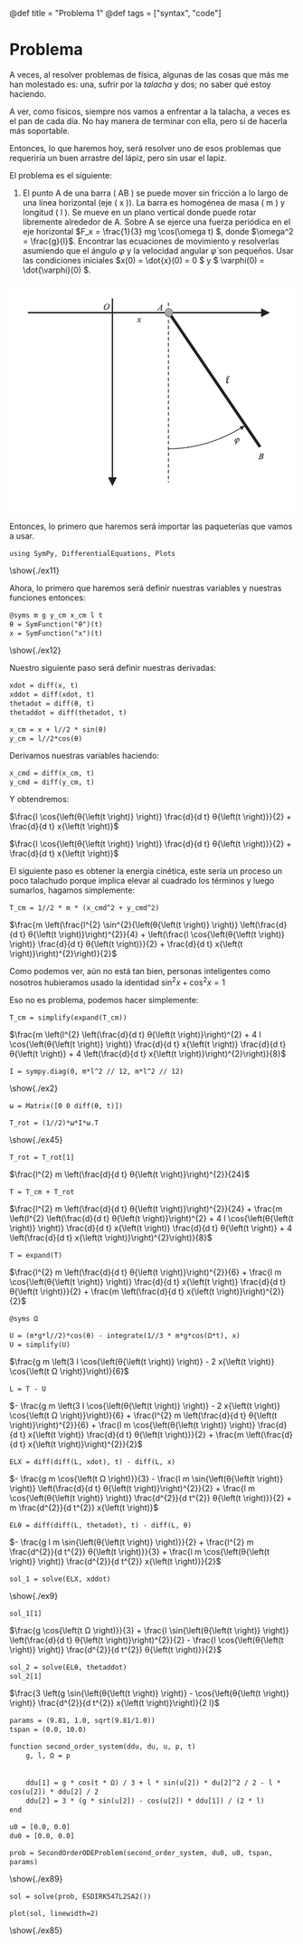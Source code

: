 @def title = "Problema 1"
@def tags = ["syntax", "code"]



# Problema 

A veces, al resolver problemas de física, algunas de las cosas que más me han molestado es: una, sufrir por la _talacha_ y dos; no saber qué estoy haciendo. 

A ver, como físicos, siempre nos vamos a enfrentar a la talacha, a veces es el pan de cada día. No hay manera de terminar con ella, pero sí de hacerla más soportable. 

Entonces, lo que haremos hoy, será resolver uno de esos problemas que requeriría un buen arrastre del lápiz, pero sin usar el lapiz. 

El problema es el siguiente:


1. El punto A de una barra \( AB \) se puede mover sin fricción a lo largo de una línea horizontal (eje \( x \)). La barra es homogénea de masa \( m \) y longitud \( l \). Se mueve en un plano vertical donde puede rotar libremente alrededor de A. Sobre A se ejerce una fuerza periódica en el eje horizontal $F_x = \frac{1}{3} mg \cos(\omega t) $, donde  $\omega^2 = \frac{g}{l}$. Encontrar las ecuaciones de movimiento y resolverlas asumiendo que el ángulo $\varphi$ y la velocidad angular $\dot{\varphi}$ son pequeños. Usar las condiciones iniciales $x(0) = \dot{x}(0) = 0 $ y $ \varphi(0) = \dot{\varphi}(0) $.

![problema](/assets/problema.png)


Entonces, lo primero que haremos será importar las paqueterías que vamos a usar.

```julia:./ex11
using SymPy, DifferentialEquations, Plots
```
\show{./ex11}

Ahora, lo primero que haremos será definir nuestras variables y nuestras funciones entonces:

```julia:./ex12
@syms m g y_cm x_cm l t
θ = SymFunction("θ")(t)
x = SymFunction("x")(t)
```
\show{./ex12}


Nuestro siguiente paso será definir nuestras derivadas:


```julia:./ex13
xdot = diff(x, t)
xddot = diff(xdot, t)
thetadot = diff(θ, t)
thetaddot = diff(thetadot, t)
```



```julia:./ex14
x_cm = x + l//2 * sin(θ)
y_cm = l//2*cos(θ)
```

Derivamos nuestras variables haciendo:


```julia:./ex1
x_cmd = diff(x_cm, t)
y_cmd = diff(y_cm, t)
```

 Y obtendremos:

$\frac{l \cos{\left(θ{\left(t \right)} \right)} \frac{d}{d t} θ{\left(t \right)}}{2} + \frac{d}{d t} x{\left(t \right)}$ 

$\frac{l \cos{\left(θ{\left(t \right)} \right)} \frac{d}{d t} θ{\left(t \right)}}{2} + \frac{d}{d t} x{\left(t \right)}$

El siguiente paso es obtener la energía cinética, este sería un proceso un poco talachudo porque implica elevar al cuadrado los términos y luego sumarlos, hagamos simplemente:

```julia:./ex1
T_cm = 1//2 * m * (x_cmd^2 + y_cmd^2)
```

$\frac{m \left(\frac{l^{2} \sin^{2}{\left(θ{\left(t \right)} \right)} \left(\frac{d}{d t} θ{\left(t \right)}\right)^{2}}{4} + \left(\frac{l \cos{\left(θ{\left(t \right)} \right)} \frac{d}{d t} θ{\left(t \right)}}{2} + \frac{d}{d t} x{\left(t \right)}\right)^{2}\right)}{2}$

Como podemos ver, aún no está tan bien, personas inteligentes como nosotros hubieramos usado la identidad $\sin^2 x + \cos^2 x = 1$

Eso no es problema, podemos hacer simplemente:

```julia:./ex1
T_cm = simplify(expand(T_cm))
```

$\frac{m \left(l^{2} \left(\frac{d}{d t} θ{\left(t \right)}\right)^{2} + 4 l \cos{\left(θ{\left(t \right)} \right)} \frac{d}{d t} x{\left(t \right)} \frac{d}{d t} θ{\left(t \right)} + 4 \left(\frac{d}{d t} x{\left(t \right)}\right)^{2}\right)}{8}$


```julia:./ex2
I = sympy.diag(0, m*l^2 // 12, m*l^2 // 12)
```

\show{./ex2}


```julia:./ex44
ω = Matrix([0 0 diff(θ, t)])
```



```julia:./ex45
T_rot = (1//2)*ω*I*ω.T 
```

\show{./ex45}




```julia:./ex0
T_rot = T_rot[1]
```

$\frac{l^{2} m \left(\frac{d}{d t} θ{\left(t \right)}\right)^{2}}{24}$


```julia:./ex0
T = T_cm + T_rot
```

$\frac{l^{2} m \left(\frac{d}{d t} θ{\left(t \right)}\right)^{2}}{24} + \frac{m \left(l^{2} \left(\frac{d}{d t} θ{\left(t \right)}\right)^{2} + 4 l \cos{\left(θ{\left(t \right)} \right)} \frac{d}{d t} x{\left(t \right)} \frac{d}{d t} θ{\left(t \right)} + 4 \left(\frac{d}{d t} x{\left(t \right)}\right)^{2}\right)}{8}$



```julia:./ex0
T = expand(T)
```

$\frac{l^{2} m \left(\frac{d}{d t} θ{\left(t \right)}\right)^{2}}{6} + \frac{l m \cos{\left(θ{\left(t \right)} \right)} \frac{d}{d t} x{\left(t \right)} \frac{d}{d t} θ{\left(t \right)}}{2} + \frac{m \left(\frac{d}{d t} x{\left(t \right)}\right)^{2}}{2}$

```julia:./ex0
@syms Ω
```

```julia:./ex0
U = (m*g*l//2)*cos(θ) - integrate(1//3 * m*g*cos(Ω*t), x)
U = simplify(U)

```

$\frac{g m \left(3 l \cos{\left(θ{\left(t \right)} \right)} - 2 x{\left(t \right)} \cos{\left(t Ω \right)}\right)}{6}$

```julia:./ex0
L = T - U
```

$- \frac{g m \left(3 l \cos{\left(θ{\left(t \right)} \right)} - 2 x{\left(t \right)} \cos{\left(t Ω \right)}\right)}{6} + \frac{l^{2} m \left(\frac{d}{d t} θ{\left(t \right)}\right)^{2}}{6} + \frac{l m \cos{\left(θ{\left(t \right)} \right)} \frac{d}{d t} x{\left(t \right)} \frac{d}{d t} θ{\left(t \right)}}{2} + \frac{m \left(\frac{d}{d t} x{\left(t \right)}\right)^{2}}{2}$



```julia:./ex0
ELX = diff(diff(L, xdot), t) - diff(L, x)
```

$- \frac{g m \cos{\left(t Ω \right)}}{3} - \frac{l m \sin{\left(θ{\left(t \right)} \right)} \left(\frac{d}{d t} θ{\left(t \right)}\right)^{2}}{2} + \frac{l m \cos{\left(θ{\left(t \right)} \right)} \frac{d^{2}}{d t^{2}} θ{\left(t \right)}}{2} + m \frac{d^{2}}{d t^{2}} x{\left(t \right)}$



```julia:./ex0
ELθ = diff(diff(L, thetadot), t) - diff(L, θ)
```

$- \frac{g l m \sin{\left(θ{\left(t \right)} \right)}}{2} + \frac{l^{2} m \frac{d^{2}}{d t^{2}} θ{\left(t \right)}}{3} + \frac{l m \cos{\left(θ{\left(t \right)} \right)} \frac{d^{2}}{d t^{2}} x{\left(t \right)}}{2}$


```julia:./ex9
sol_1 = solve(ELX, xddot) 
```

\show{./ex9}


```julia:./ex88
sol_1[1]
```
$\frac{g \cos{\left(t Ω \right)}}{3} + \frac{l \sin{\left(θ{\left(t \right)} \right)} \left(\frac{d}{d t} θ{\left(t \right)}\right)^{2}}{2} - \frac{l \cos{\left(θ{\left(t \right)} \right)} \frac{d^{2}}{d t^{2}} θ{\left(t \right)}}{2}$



```julia:./ex88
sol_2 = solve(ELθ, thetaddot)
sol_2[1]
```


$\frac{3 \left(g \sin{\left(θ{\left(t \right)} \right)} - \cos{\left(θ{\left(t \right)} \right)} \frac{d^{2}}{d t^{2}} x{\left(t \right)}\right)}{2 l}$



```julia:./ex88
params = (9.81, 1.0, sqrt(9.81/1.0)) 
tspan = (0.0, 10.0) 
```

```julia:./ex88
function second_order_system(ddu, du, u, p, t)
    g, l, Ω = p


    ddu[1] = g * cos(t * Ω) / 3 + l * sin(u[2]) * du[2]^2 / 2 - l * cos(u[2]) * ddu[2] / 2
    ddu[2] = 3 * (g * sin(u[2]) - cos(u[2]) * ddu[1]) / (2 * l)
end
```
 

```julia:./ex88
u0 = [0.0, 0.0] 
du0 = [0.0, 0.0]
```


```julia:./ex89
prob = SecondOrderODEProblem(second_order_system, du0, u0, tspan, params)
```
\show{./ex89}



```julia:./ex86
sol = solve(prob, ESDIRK547L2SA2())
```
```julia:./ex85
plot(sol, linewidth=2)
```
\show{./ex85}

